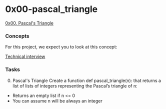 # 0x00-pascal_triangle  
[0x00. Pascal's Triangle](https://intranet.alxswe.com/projects/1213)    

### Concepts
For this project, we expect you to look at this concept:

[Technical interview](https://intranet.alxswe.com/concepts/100005)  

### Tasks
0. Pascal's Triangle
Create a function def pascal_triangle(n): that returns a list of lists of integers representing the Pascal’s triangle of n:

  + Returns an empty list if n <= 0
  + You can assume n will be always an integer  
